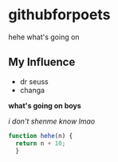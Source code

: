 # githubforpoets
hehe what's going on

## My Influence
- dr seuss
- changa

**what's going on boys**

_i don't shenme know lmao_

``` js
function hehe(n) {
  return n + 10;
  }
  ```
